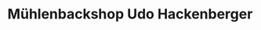 ---
title: "Mühlenbackshop Udo Hackenberger"
url: /saarburg/muehlenbackshop-udo-hackenberger/
shop: Bäckerei
---